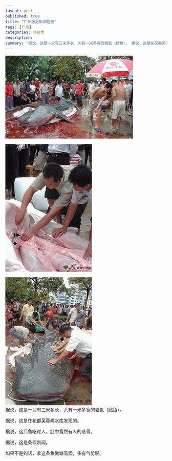 ```yaml
---
layout: post
published: true
title: "广州版尼斯湖怪兽"
tags: [广州]
categories: 非技术    
description: 
summary: "据说，这是一只有三米多长，头有一米多宽的塘虱（鲇鱼）。 据说，这是在花都芙蓉嶂水库发现的。 据说，这只鱼吃过人，肚中竟然有人的骸骨。 据说，这是条假新闻。 如果不是的话，拿这条鱼做塘虱煲，多有气势啊。"
---
```

[![20070729_89da3759765e6201a93dY6vZigKJt5XQ-754156.jpg][]][20070729_89da3759765e6201a93dY6vZigKJt5XQ-754156.jpg 1]  


[![20070729_49fc3007afacb24f8547neHL5FP5tZJ7-737617.jpg][]][20070729_49fc3007afacb24f8547neHL5FP5tZJ7-737617.jpg 1]  
  


[![20070729_ee5a025482b9823c5ebcnrzQ36a8e8uf-791575.jpg][]][20070729_ee5a025482b9823c5ebcnrzQ36a8e8uf-791575.jpg 1]  
据说，这是一只有三米多长，头有一米多宽的塘虱（鲇鱼）。

据说，这是在花都芙蓉嶂水库发现的。

据说，这只鱼吃过人，肚中竟然有人的骸骨。

据说，这是条假新闻。

如果不是的话，拿这条鱼做塘虱煲，多有气势啊。

  
  



[20070729_89da3759765e6201a93dY6vZigKJt5XQ-754156.jpg]: /images/20070729_89da3759765e6201a93dY6vZigKJt5XQ-754156.jpg
[20070729_89da3759765e6201a93dY6vZigKJt5XQ-754156.jpg 1]: /images/20070729_89da3759765e6201a93dY6vZigKJt5XQ-754185.jpg
[20070729_49fc3007afacb24f8547neHL5FP5tZJ7-737617.jpg]: /images/20070729_49fc3007afacb24f8547neHL5FP5tZJ7-737617.jpg
[20070729_49fc3007afacb24f8547neHL5FP5tZJ7-737617.jpg 1]: /images/20070729_49fc3007afacb24f8547neHL5FP5tZJ7-737622.jpg
[20070729_ee5a025482b9823c5ebcnrzQ36a8e8uf-791575.jpg]: /images/20070729_ee5a025482b9823c5ebcnrzQ36a8e8uf-791575.jpg
[20070729_ee5a025482b9823c5ebcnrzQ36a8e8uf-791575.jpg 1]: /images/20070729_ee5a025482b9823c5ebcnrzQ36a8e8uf-791583.jpg